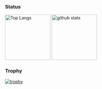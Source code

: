 ### Status
<p align="left"> 
  <img alt="Top Langs" height="150px" src="https://github-readme-stats.vercel.app/api/top-langs/?username=mzunohkaru&layout=compact&count_private=true&show_icons=true&theme=onedark" />
  <img alt="github stats" height="150px" src="https://github-readme-stats.vercel.app/api?username=mzunohkaru&count_private=true&show_icons=true&show_icons=true&theme=onedark" />
</p>

### Trophy

[![trophy](https://github-profile-trophy.vercel.app/?username=mzunohkaru&theme=onedark&column=7
)](https://github.com/ryo-ma/github-profile-trophy)
